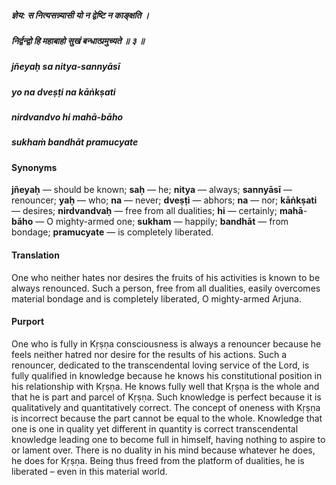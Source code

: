 ##### ज्ञेय: स नित्यसन्न्यासी यो न द्वेष्टि न काङ्क्षति ।
##### निर्द्वन्द्वो हि महाबाहो सुखं बन्धात्प्रमुच्यते ॥ ३ ॥

##### jñeyaḥ sa nitya-sannyāsī
##### yo na dveṣṭi na kāṅkṣati
##### nirdvandvo hi mahā-bāho
##### sukhaṁ bandhāt pramucyate

#### Synonyms

**jñeyaḥ** — should be known; **saḥ** — he; **nitya** — always; **sannyāsī** — renouncer; **yaḥ** — who; **na** — never; **dveṣṭi** — abhors; **na** — nor; **kāṅkṣati** — desires; **nirdvandvaḥ** — free from all dualities; **hi** — certainly; **mahā**-**bāho** — O mighty-armed one; **sukham** — happily; **bandhāt** — from bondage; **pramucyate** — is completely liberated.

#### Translation

One who neither hates nor desires the fruits of his activities is known to be always renounced. Such a person, free from all dualities, easily overcomes material bondage and is completely liberated, O mighty-armed Arjuna.

#### Purport

One who is fully in Kṛṣṇa consciousness is always a renouncer because he feels neither hatred nor desire for the results of his actions. Such a renouncer, dedicated to the transcendental loving service of the Lord, is fully qualified in knowledge because he knows his constitutional position in his relationship with Kṛṣṇa. He knows fully well that Kṛṣṇa is the whole and that he is part and parcel of Kṛṣṇa. Such knowledge is perfect because it is qualitatively and quantitatively correct. The concept of oneness with Kṛṣṇa is incorrect because the part cannot be equal to the whole. Knowledge that one is one in quality yet different in quantity is correct transcendental knowledge leading one to become full in himself, having nothing to aspire to or lament over. There is no duality in his mind because whatever he does, he does for Kṛṣṇa. Being thus freed from the platform of dualities, he is liberated – even in this material world.